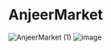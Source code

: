 # AnjeerMarket
![AnjeerMarket (1)](https://github.com/makhammadsoliyev/AnjeerMarket/assets/149594973/2ec7a60d-3e8c-48eb-b25e-fb4efb2044f8)
![image](https://github.com/makhammadsoliyev/AnjeerMarket/assets/149594973/a95c22ae-64c0-40fe-b779-30438e5484f9)
